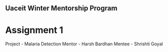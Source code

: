##  Uaceit Winter Mentorship Program
# Assignment 1
Project - Malaria Detection
Mentor - Harsh Bardhan
Mentee - Shrishti Goyal